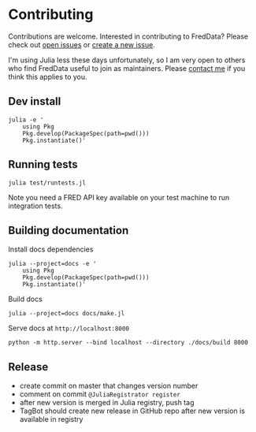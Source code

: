 # Contributing

Contributions are welcome. Interested in contributing to FredData? Please check out [open issues](https://github.com/micahjsmith/FredData.jl/issues) or [create a new issue](https://github.com/micahjsmith/FredData.jl/issues).

I'm using Julia less these days unfortunately, so I am very open to others who find FredData useful to join as maintainers.  Please [contact me](https://www.micahsmith.com/contact/) if you think this applies to you.

## Dev install

```
julia -e '
    using Pkg
    Pkg.develop(PackageSpec(path=pwd()))
    Pkg.instantiate()'
```

## Running tests

```
julia test/runtests.jl
```

Note you need a FRED API key available on your test machine to run integration tests.

## Building documentation

Install docs dependencies

```
julia --project=docs -e '
    using Pkg
    Pkg.develop(PackageSpec(path=pwd()))
    Pkg.instantiate()'
```

Build docs

```
julia --project=docs docs/make.jl
```

Serve docs at `http://localhost:8000`

```
python -m http.server --bind localhost --directory ./docs/build 8000
```

## Release

* create commit on master that changes version number
* comment on commit `@JuliaRegistrator register`
* after new version is merged in Julia registry, push tag
* TagBot should create new release in GitHub repo after new version is available in registry
